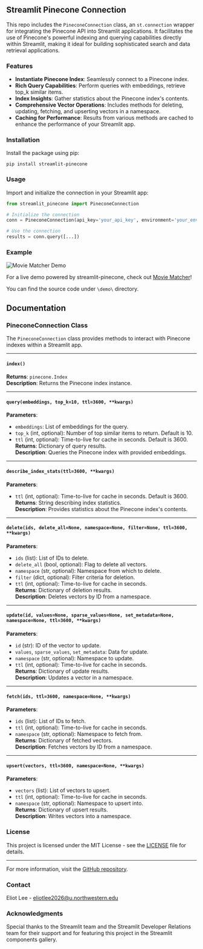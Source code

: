 ## Streamlit Pinecone Connection

This repo includes the `PineconeConnection` class, an `st.connection` wrapper for integrating the Pinecone API into Streamlit applications. It facilitates the use of Pinecone's powerful indexing and querying capabilities directly within Streamlit, making it ideal for building sophisticated search and data retrieval applications.

### Features

- **Instantiate Pinecone Index**: Seamlessly connect to a Pinecone index.
- **Rich Query Capabilities**: Perform queries with embeddings, retrieve top_k similar items.
- **Index Insights**: Gather statistics about the Pinecone index's contents.
- **Comprehensive Vector Operations**: Includes methods for deleting, updating, fetching, and upserting vectors in a namespace.
- **Caching for Performance**: Results from various methods are cached to enhance the performance of your Streamlit app.

### Installation

Install the package using pip:

```
pip install streamlit-pinecone
```

### Usage

Import and initialize the connection in your Streamlit app:

```python
from streamlit_pinecone import PineconeConnection

# Initialize the connection
conn = PineconeConnection(api_key='your_api_key', environment='your_environment', index_name='your_index_name')

# Use the connection
results = conn.query([...])
```

### Example

![Movie Matcher Demo](https://i.imgur.com/JMEepUP.jpg)

For a live demo powered by streamlit-pinecone, check out [Movie Matcher](movie-matcher.streamlit.app)!

You can find the source code under `\demo\` directory.



## Documentation

### PineconeConnection Class

The `PineconeConnection` class provides methods to interact with Pinecone indexes within a Streamlit app.

---

#### `index()`
**Returns**: `pinecone.Index`  
**Description**: Returns the Pinecone index instance.

---

#### `query(embeddings, top_k=10, ttl=3600, **kwargs)`
**Parameters**:
  - `embeddings`: List of embeddings for the query.
  - `top_k` (int, optional): Number of top similar items to return. Default is 10.
  - `ttl` (int, optional): Time-to-live for cache in seconds. Default is 3600.  
**Returns**: Dictionary of query results.  
**Description**: Queries the Pinecone index with provided embeddings.

---

#### `describe_index_stats(ttl=3600, **kwargs)`
**Parameters**:
  - `ttl` (int, optional): Time-to-live for cache in seconds. Default is 3600.  
**Returns**: String describing index statistics.  
**Description**: Provides statistics about the Pinecone index's contents.

---

#### `delete(ids, delete_all=None, namespace=None, filter=None, ttl=3600, **kwargs)`
**Parameters**:
  - `ids` (list): List of IDs to delete.
  - `delete_all` (bool, optional): Flag to delete all vectors.
  - `namespace` (str, optional): Namespace from which to delete.
  - `filter` (dict, optional): Filter criteria for deletion.
  - `ttl` (int, optional): Time-to-live for cache in seconds.  
**Returns**: Dictionary of deletion results.  
**Description**: Deletes vectors by ID from a namespace.

---

#### `update(id, values=None, sparse_values=None, set_metadata=None, namespace=None, ttl=3600, **kwargs)`
**Parameters**:
  - `id` (str): ID of the vector to update.
  - `values`, `sparse_values`, `set_metadata`: Data for update.
  - `namespace` (str, optional): Namespace to update.
  - `ttl` (int, optional): Time-to-live for cache in seconds.  
**Returns**: Dictionary of update results.  
**Description**: Updates a vector in a namespace.

---

#### `fetch(ids, ttl=3600, namespace=None, **kwargs)`
**Parameters**:
  - `ids` (list): List of IDs to fetch.
  - `ttl` (int, optional): Time-to-live for cache in seconds.
  - `namespace` (str, optional): Namespace to fetch from.  
**Returns**: Dictionary of fetched vectors.  
**Description**: Fetches vectors by ID from a namespace.

---

#### `upsert(vectors, ttl=3600, namespace=None, **kwargs)`
**Parameters**:
  - `vectors` (list): List of vectors to upsert.
  - `ttl` (int, optional): Time-to-live for cache in seconds.
  - `namespace` (str, optional): Namespace to upsert into.  
**Returns**: Dictionary of upsert results.  
**Description**: Writes vectors into a namespace.

### License

This project is licensed under the MIT License - see the [LICENSE](LICENSE) file for details.

---

For more information, visit the [GitHub repository](https://github.com/yourusername/your-repo).

### Contact

Eliot Lee - eliotlee2026@u.northwestern.edu

### Acknowledgments

Special thanks to the Streamlit team and the Streamlit Developer Relations team for their support and for featuring this project in the Streamlit components gallery.

